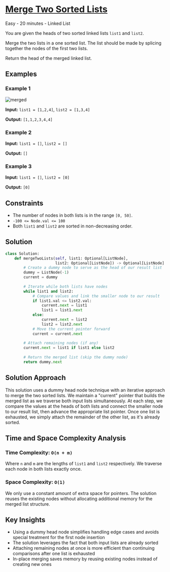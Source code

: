 # [Merge Two Sorted Lists](https://leetcode.com/problems/merge-two-sorted-lists/)

Easy - 20 minutes - Linked List

You are given the heads of two sorted linked lists `list1` and `list2`.

Merge the two lists in a one sorted list. The list should be made by splicing
together the nodes of the first two lists.

Return the head of the merged linked list.

## Examples

### Example 1

![merged](https://assets.leetcode.com/uploads/2020/10/03/merge_ex1.jpg)

**Input:** `list1 = [1,2,4]`, `list2 = [1,3,4]`

**Output:** `[1,1,2,3,4,4]`

### Example 2

**Input:** `list1 = []`, `list2 = []`

**Output:** `[]`

### Example 3

**Input:** `list1 = []`, `list2 = [0]`

**Output:** `[0]`

## Constraints

- The number of nodes in both lists is in the range `[0, 50]`.
- `-100 <= Node.val <= 100`
- Both `list1` and `list2` are sorted in non-decreasing order.

## Solution

```python
class Solution:
    def mergeTwoLists(self, list1: Optional[ListNode],
                      list2: Optional[ListNode]) -> Optional[ListNode]:
        # Create a dummy node to serve as the head of our result list
        dummy = ListNode(-1)
        current = dummy
        
        # Iterate while both lists have nodes
        while list1 and list2:
            # Compare values and link the smaller node to our result
            if list1.val <= list2.val:
                current.next = list1
                list1 = list1.next
            else:
                current.next = list2
                list2 = list2.next
            # Move the current pointer forward
            current = current.next
        
        # Attach remaining nodes (if any)
        current.next = list1 if list1 else list2
        
        # Return the merged list (skip the dummy node)
        return dummy.next
```

## Solution Approach

This solution uses a dummy head node technique with an iterative approach to merge the two sorted lists. We maintain a "current" pointer that builds the merged list as we traverse both input lists simultaneously. At each step, we compare the values at the heads of both lists and connect the smaller node to our result list, then advance the appropriate list pointer. Once one list is exhausted, we simply attach the remainder of the other list, as it's already sorted.

## Time and Space Complexity Analysis

### Time Complexity: `O(n + m)`

Where `n` and `m` are the lengths of `list1` and `list2` respectively. We traverse each node in both lists exactly once.

### Space Complexity: `O(1)`

We only use a constant amount of extra space for pointers. The solution reuses the existing nodes without allocating additional memory for the merged list structure.

## Key Insights

- Using a dummy head node simplifies handling edge cases and avoids special treatment for the first node insertion
- The solution leverages the fact that both input lists are already sorted
- Attaching remaining nodes at once is more efficient than continuing comparisons after one list is exhausted
- In-place merging saves memory by reusing existing nodes instead of creating new ones
